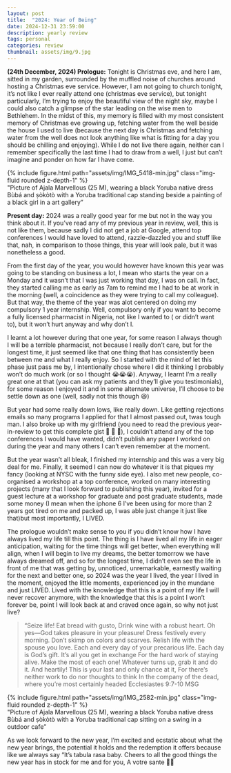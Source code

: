 ```yaml
---
layout: post
title:  "2024: Year of Being"
date: 2024-12-31 23:59:00
description: yearly review 
tags: personal 
categories: review
thumbnail: assets/img/9.jpg
---
```


**(24th December, 2024) Prologue:** Tonight is Christmas eve, and here I am, sitted in my garden, surrounded by the muffled noise of churches around hosting a Christmas eve service. However, I am not going to church tonight, it’s not like I ever really attend one (christmas eve service), but tonight particularly, I’m trying to enjoy the beautiful view of the night sky, maybe I could also catch a glimpse of the star leading on the wise men to Bethlehem. In the midst of this, my memory is filled with my most consistent memory of Christmas eve growing up, fetching water from the well beside the house I used to live (because the next day is Christmas and fetching water from the well does not look anything like what is fitting for a day you should be chilling and enjoying). While I do not live there again, neither can I remember specifically the last time I had to draw from a well, I just but can’t imagine and ponder on how far I have come.

<div class="row mt-3">
    <div class="col-sm mt-3 mt-md-0">
        {% include figure.html path="assets/img/IMG_5418-min.jpg" class="img-fluid rounded z-depth-1" %}
    </div>
    </div>
<div class="caption">
    "Picture of Ajala Marvellous (25 M), wearing a black Yoruba native dress Bùbá and ṣòkòtò with a Yoruba traditional cap standing beside a painting of a black girl in a art gallery”
</div>

**Present day:** 2024 was a really good year for me but not in the way you think about it. If you’ve read any of my previous year in review, well, this is not like them, because sadly I did not get a job at Google, attend top conferences I would have loved to attend, razzle-dazzled you and stuff like that, nah, in comparison to those things, this year will look pale, but it was nonetheless a good.

From the first day of the year, you would however have known this year was going to be standing on business a lot, I mean who starts the year on a Monday and it wasn’t that I was just working that day, I was on call. In fact, they started calling me as early as 7am to remind me I had to be at work in the morning (well, a coincidence as they were trying to call my colleague). But that way, the theme of the year was alot centered on doing my compulsory 1 year internship. Well, compulsory only if you want to become a fully licensed pharmacist in Nigeria, not like I wanted to ( or didn’t want to), but it won’t hurt anyway and why don’t I. 

I learnt a lot however during that one year, for some reason I always though I will be a terrible pharmacist, not because I really don’t care, but for the longest time, it just seemed like that one thing that has consistently been between me and what I really enjoy. So I started with the mind of let this phase just pass me by, I intentionally chose where I did it thinking I probably won’t do much work (or so I thought 😭😭😭). Anyway, I learnt I’m a really great one at that (you can ask my patients and they’ll give you testimonials), for some reason I enjoyed it and in some alternate universe, I’ll choose to be settle down as one (well, sadly not this though 😆)

But year had some really down lows, like really down. Like getting rejections emails so many programs I applied for that I almost passed out, twas tough man. I also broke up with my girlfriend (you need to read the previous year-in-review to get this complete gist 🤣 🤣 🤣), I couldn’t attend any of the top conferences I would have wanted, didn’t publish any paper I worked on during the year and many others I can’t even remember at the moment.

But the year wasn’t all bleak, I finished my internship and this was a very big deal for me. Finally, it seemed I can now do whatever it is that piques my fancy (looking at NYSC with the funny side eye). I also met new people, co-organised a workshop at a top conference, worked on many interesting projects (many that I look forward to publishing this year), invited for a guest lecture at a workshop for graduate and post graduate students, made some money (I mean when the iphone 6 I’ve been using for more than 2 years got tired on me and packed up, I was able just change it just like that)but most importantly, I LIVED.

The prologue wouldn’t make sense to you if you didn’t know how I have always lived my life till this point. The thing is I have lived all my life in eager anticipation, waiting for the time things will get better, when everything will align, when I will begin to live my dreams, the better tomorrow we have always dreamed off, and so for the longest time, I didn’t even see the life in front of me that was getting by, unnoticed, unremarkable, earnestly waiting for the next and better one, so 2024 was the year I lived, the year I lived in the moment, enjoyed the little moments, experienced joy in the mundane and just LIVED. Lived with the knowledge that this is a point of my life I will never recover anymore, with the knowledge that this is a point I won’t forever be, point I will look back at and craved once again, so why not just live?

> “Seize life! Eat bread with gusto, Drink wine with a robust heart. Oh yes—God takes pleasure in your pleasure! Dress festively every morning. Don’t skimp on colors and scarves. Relish life with the spouse you love. Each and every day of your precarious life. Each day is God’s gift. It’s all you get in exchange For the hard work of staying alive. Make the most of each one! Whatever turns up, grab it and do it. And heartily! This is your last and only chance at it, For there’s neither work to do nor thoughts to think In the company of the dead, where you’re most certainly headed
Ecclesiastes 9:7-10 MSG
> 

<div class="row mt-3">
    <div class="col-sm mt-3 mt-md-0">
        {% include figure.html path="assets/img/IMG_2582-min.jpg" class="img-fluid rounded z-depth-1" %}
    </div>
    </div>
<div class="caption">
    "Picture of Ajala Marvellous (25 M), wearing a black Yoruba native dress Bùbá and ṣòkòtò with a Yoruba traditional cap sitting on a swing in a outdoor cafe”
</div>


As we look forward to the new year, I’m excited and ecstatic about what the new year brings, the potential it holds and the redemption it offers because like we always say “It’s tabula rasa baby. Cheers to all the good things the new year has in stock for me and for you, A votre sante 🥂🥂
